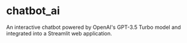 # chatbot_ai
 An interactive chatbot powered by OpenAI's GPT-3.5 Turbo model and integrated into a Streamlit web application. 
